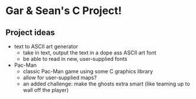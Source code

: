 # Gar & Sean's C Project!
## Project ideas
* text to ASCII art generator
    * take in text, output the text in a dope ass ASCII art font
    * be able to read in new, user-supplied fonts
* Pac-Man
    * classic Pac-Man game using some C graphics library
    * allow for user-supplied maps?
    * an added challenge: make the ghosts extra smart (like teaming up to wall
      off the player)
